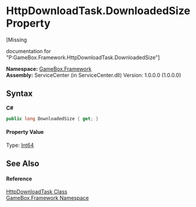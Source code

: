 # HttpDownloadTask.DownloadedSize Property 
 

\[Missing <summary> documentation for "P:GameBox.Framework.HttpDownloadTask.DownloadedSize"\]

**Namespace:**&nbsp;<a href="a8957fe6-9cc0-3a6d-cd5c-a2a246efee1e">GameBox.Framework</a><br />**Assembly:**&nbsp;ServiceCenter (in ServiceCenter.dll) Version: 1.0.0.0 (1.0.0.0)

## Syntax

**C#**<br />
``` C#
public long DownloadedSize { get; }
```


#### Property Value
Type: <a href="http://msdn2.microsoft.com/zh-cn/library/6yy583ek" target="_blank">Int64</a>

## See Also


#### Reference
<a href="632ac26d-52b7-4990-49ee-77d0dd452d86">HttpDownloadTask Class</a><br /><a href="a8957fe6-9cc0-3a6d-cd5c-a2a246efee1e">GameBox.Framework Namespace</a><br />